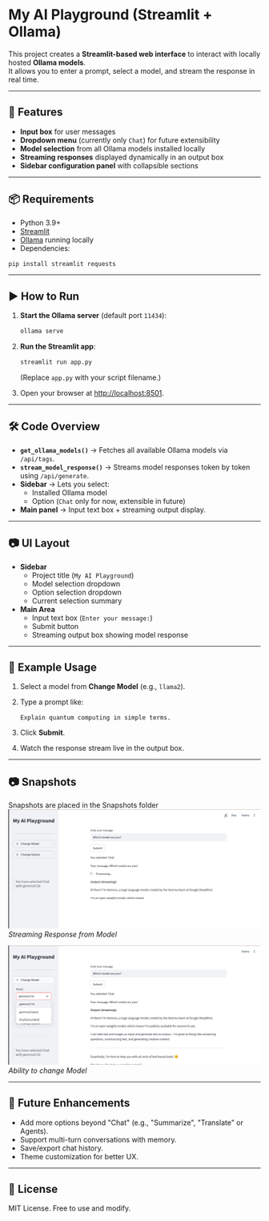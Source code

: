 # My AI Playground (Streamlit + Ollama)

This project creates a **Streamlit-based web interface** to interact with locally hosted **Ollama models**.  
It allows you to enter a prompt, select a model, and stream the response in real time.  

---

## 🚀 Features
- **Input box** for user messages  
- **Dropdown menu** (currently only `Chat`) for future extensibility  
- **Model selection** from all Ollama models installed locally  
- **Streaming responses** displayed dynamically in an output box  
- **Sidebar configuration panel** with collapsible sections  

---

## 📦 Requirements

- Python 3.9+  
- [Streamlit](https://streamlit.io)  
- [Ollama](https://ollama.ai) running locally  
- Dependencies:  

```bash
pip install streamlit requests
```

---

## ▶️ How to Run

1. **Start the Ollama server** (default port `11434`):  
   ```bash
   ollama serve
   ```

2. **Run the Streamlit app**:  
   ```bash
   streamlit run app.py
   ```
   (Replace `app.py` with your script filename.)

3. Open your browser at [http://localhost:8501](http://localhost:8501).

---

## 🛠️ Code Overview

- **`get_ollama_models()`** → Fetches all available Ollama models via `/api/tags`.  
- **`stream_model_response()`** → Streams model responses token by token using `/api/generate`.  
- **Sidebar** → Lets you select:
  - Installed Ollama model  
  - Option (`Chat` only for now, extensible in future)  
- **Main panel** → Input text box + streaming output display.  

---

## 📷 UI Layout

- **Sidebar**
  - Project title (`My AI Playground`)
  - Model selection dropdown
  - Option selection dropdown
  - Current selection summary
- **Main Area**
  - Input text box (`Enter your message:`)
  - Submit button
  - Streaming output box showing model response

---

## 📝 Example Usage

1. Select a model from **Change Model** (e.g., `llama2`).  
2. Type a prompt like:  

   ```
   Explain quantum computing in simple terms.
   ```

3. Click **Submit**.  
4. Watch the response stream live in the output box.  

---
## 📷  Snapshots
Snapshots are placed in the Snapshots folder
![Streaming Output](snapshots/streamingOutput.png)  
*Streaming Response from Model*

![Model Selection](snapshots/modelSelection.png)  
*Ability to change Model*

---
## 🔮 Future Enhancements
- Add more options beyond "Chat" (e.g., "Summarize", "Translate" or Agents).  
- Support multi-turn conversations with memory.  
- Save/export chat history.  
- Theme customization for better UX.  

---

## 📄 License
MIT License. Free to use and modify.  
